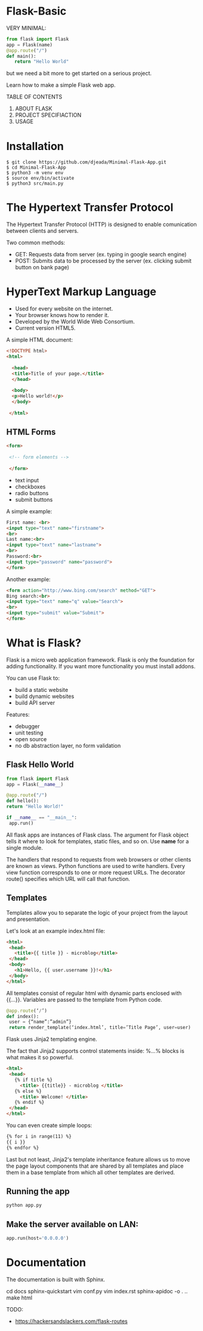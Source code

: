 # Flask-Basic

VERY MINIMAL:

 ```Python
from flask import Flask
app = Flask(name)
@app.route("/")
def main():
    return "Hello World"
```  

but we need a bit more to get started on a serious project.

Learn how to make a simple Flask web app.

TABLE OF CONTENTS
1. ABOUT FLASK
2. PROJECT SPECIFIACTION
3. USAGE

<h1>Installation</h1>
 
    $ git clone https://github.com/djeada/Minimal-Flask-App.git
    $ cd Minimal-Flask-App
    $ python3 -m venv env
    $ source env/bin/activate
    $ python3 src/main.py

<h1>The Hypertext Transfer Protocol</h1>
The Hypertext Transfer Protocol (HTTP) is designed to enable comunication between clients and servers.

Two common methods:
- GET: Requests data from server (ex. typing in google search engine)
- POST: Submits data to be processed by the server (ex. clicking submit button on bank page)

<h1>HyperText Markup Language </h1>

- Used for every website on the internet.
- Your browser knows how to render it.
- Developed by the World Wide Web Consortium.
- Current version HTML5.


A simple HTML document:

```html
<!DOCTYPE html>
<html>
  
  <head>
  <title>Title of your page.</title>
  </head>
  
  <body>
  <p>Hello world!</p>
  </body>
  
 </html>
```
 
<h2> HTML Forms </h2>
 
 ```html
 <form>
  
  <!-- form elements -->
  
  </form>
```  
  
  - text input
  - checkboxes
  - radio buttons
  - submit buttons
 
 <form>

A simple example:
  
 ```html
 First name: <br>
 <input type="text" name="firstname">
 <br>
 Last name:<br>
 <input type="text" name="lastname">
 <br>
 Password:<br>
 <input type="password" name="password">
 </form>
 ```
 
 Another example:

  ```html
 <form action="http://www.bing.com/search" method="GET">
  Bing search:<br>
  <input type="text" name="q" value="Search">
  <br>
  <input type="submit" value="Submit">
  </form>
  ```
  
<h1>What is Flask?</h1>
Flask is a micro web application framework.
Flask is only the foundation for adding functionality.
If you want more functionality you must install addons. <br>

You can use Flask to:
- build a static website
- build dynamic websites
- build API server

Features:
- debugger
- unit testing
- open source
- no db abstraction layer, no form validation
 
 <h2>Flask Hello World</h2>
 
   ```Python
 from flask import Flask
 app = Flask(__name__)
 
 @app.route("/")
 def hello():
  return "Hello World!"
  
  if __name__ == "__main__":
    app.run()
  ```
  
 All flask apps are instances of Flask class.
 The argument for Flask object tells it where to look for templates, static files, and so on. Use __name__ for a single module.
 
The handlers that respond to requests from web browsers or other clients are known as views. Python functions are used to write handlers. Every view function corresponds to one or more request URLs. 
The decorator route() specifies which URL will call that function.
 
<h2>Templates</h2>

Templates allow you to separate the logic of your project from the layout and presentation.

Let's look at an example index.html file:

 ```html
<html> 
  <head> 
    <title>{{ title }} - microblog</title> 
  </head> 
  <body> 
    <h1>Hello, {{ user.username }}!</h1> 
  </body> 
</html>
```

All templates consist of regular html with dynamic parts enclosed with {{…}}.
Variables are passed to the template from Python code.

 ```Python
@app.route(‘/’)
def index(): 
  user = {“name”:”admin”} 
  return render_template(‘index.html’, title=’Title Page’, user=user)
```

Flask uses Jinja2 templating engine.

The fact that Jinja2 supports control statements inside: %...% blocks is what makes it so powerful.

 ```html
<html> 
  <head> 
    {% if title %} 
      <title> {{title}} - microblog </title> 
    {% else %} 
      <title> Welcome! </title> 
    {% endif %}
  </head> 
</html>
```

You can even create simple loops:

 ```html
{% for i in range(11) %}
 {{ i }}
{% endfor %}
```

Last but not least, Jinja2's template inheritance feature allows us to move the page layout components that are shared by all templates and place them in a base template from which all other templates are derived.

 <h2>Running the app</h2>
 
 ```Bash
python app.py
 ```

 <h2>Make the server available on LAN: </h2>
 
 ```Python
 app.run(host='0.0.0.0')
 ```

<h1>Documentation</h1>
The documentation is built with Sphinx.

  cd docs
  sphinx-quickstart
  vim conf.py
  vim index.rst
  sphinx-apidoc -o . ..
  make html
  


TODO:

* https://hackersandslackers.com/flask-routes
